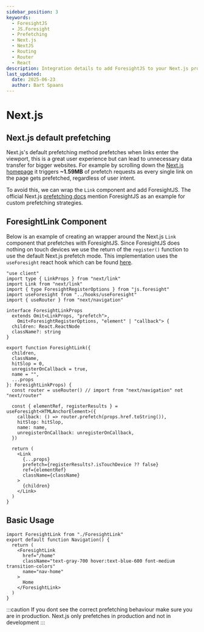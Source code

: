 ```yaml
---
sidebar_position: 3
keywords:
  - ForesightJS
  - JS.Foresight
  - Prefetching
  - Next.js
  - NextJS
  - Routing
  - Router
  - React
description: Integration details to add ForesightJS to your Next.js projects
last_updated:
  date: 2025-06-23
  author: Bart Spaans
---
```


# Next.js

## Next.js default prefetching

Next.js's default prefetching method prefetches when links enter the viewport, this is a great user experience but can lead to unnecessary data transfer for bigger websites. For example by scrolling down the [Next.js homepage](https://nextjs.org/) it triggers **~1.59MB** of prefetch requests as every single link on the page gets prefetched, regardless of user intent.

To avoid this, we can wrap the `Link` component and add ForesightJS. The official Next.js [prefetching docs](https://nextjs.org/docs/app/guides/prefetching#extending-or-ejecting-link) mention ForesightJS as an example for custom prefetching strategies.

## ForesightLink Component

Below is an example of creating an wrapper around the Next.js `Link` component that prefetches with ForesightJS. Since ForesightJS does nothing on touch devices we use the return of the `register()` function to use the default Next.js prefetch mode. This implementation uses the `useForesight` react hook which can be found [here](/docs/integrations/react/useForesight).

```tsx
"use client"
import type { LinkProps } from "next/link"
import Link from "next/link"
import { type ForesightRegisterOptions } from "js.foresight"
import useForesight from "../hooks/useForesight"
import { useRouter } from "next/navigation"

interface ForesightLinkProps
  extends Omit<LinkProps, "prefetch">,
    Omit<ForesightRegisterOptions, "element" | "callback"> {
  children: React.ReactNode
  className?: string
}

export function ForesightLink({
  children,
  className,
  hitSlop = 0,
  unregisterOnCallback = true,
  name = "",
  ...props
}: ForesightLinkProps) {
  const router = useRouter() // import from "next/navigation" not "next/router"

  const { elementRef, registerResults } = useForesight<HTMLAnchorElement>({
    callback: () => router.prefetch(props.href.toString()),
    hitSlop: hitSlop,
    name: name,
    unregisterOnCallback: unregisterOnCallback,
  })

  return (
    <Link
      {...props}
      prefetch={registerResults?.isTouchDevice ?? false}
      ref={elementRef}
      className={className}
    >
      {children}
    </Link>
  )
}
```

## Basic Usage

```TS
import ForesightLink from "./ForesightLink"
export default function Navigation() {
  return (
    <ForesightLink
      href="/home"
      className="text-gray-700 hover:text-blue-600 font-medium transition-colors"
      name="nav-home"
    >
      Home
    </ForesightLink>
  )
}

```

:::caution
If you dont see the correct prefetching behaviour make sure you are in production. Next.js only prefetches in production and not in development
:::
